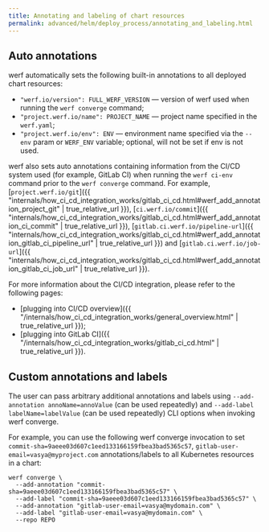 ```yaml
---
title: Annotating and labeling of chart resources
permalink: advanced/helm/deploy_process/annotating_and_labeling.html
---
```


## Auto annotations

werf automatically sets the following built-in annotations to all deployed chart resources:

* `"werf.io/version": FULL_WERF_VERSION` — version of werf used when running the `werf converge` command;
* `"project.werf.io/name": PROJECT_NAME` — project name specified in the `werf.yaml`;
* `"project.werf.io/env": ENV` — environment name specified via the `--env` param or `WERF_ENV` variable; optional, will not be set if env is not used.

werf also sets auto annotations containing information from the CI/CD system used (for example, GitLab CI)  when running the `werf ci-env` command prior to the `werf converge` command. For example, [`project.werf.io/git`]({{ "internals/how_ci_cd_integration_works/gitlab_ci_cd.html#werf_add_annotation_project_git" | true_relative_url }}), [`ci.werf.io/commit`]({{ "internals/how_ci_cd_integration_works/gitlab_ci_cd.html#werf_add_annotation_ci_commit" | true_relative_url }}), [`gitlab.ci.werf.io/pipeline-url`]({{ "internals/how_ci_cd_integration_works/gitlab_ci_cd.html#werf_add_annotation_gitlab_ci_pipeline_url" | true_relative_url }}) and [`gitlab.ci.werf.io/job-url`]({{ "internals/how_ci_cd_integration_works/gitlab_ci_cd.html#werf_add_annotation_gitlab_ci_job_url" | true_relative_url }}).

For more information about the CI/CD integration, please refer to the following pages:

* [plugging into CI/CD overview]({{ "/internals/how_ci_cd_integration_works/general_overview.html" | true_relative_url }});
* [plugging into GitLab CI]({{ "/internals/how_ci_cd_integration_works/gitlab_ci_cd.html" | true_relative_url }}).

## Custom annotations and labels

The user can pass arbitrary additional annotations and labels using `--add-annotation annoName=annoValue` (can be used repeatedly) and `--add-label labelName=labelValue` (can be used repeatedly) CLI options when invoking werf converge.

For example, you can use the following werf converge invocation to set `commit-sha=9aeee03d607c1eed133166159fbea3bad5365c57`, `gitlab-user-email=vasya@myproject.com`  annotations/labels to all Kubernetes resources in a chart:

```shell
werf converge \
  --add-annotation "commit-sha=9aeee03d607c1eed133166159fbea3bad5365c57" \
  --add-label "commit-sha=9aeee03d607c1eed133166159fbea3bad5365c57" \
  --add-annotation "gitlab-user-email=vasya@mydomain.com" \
  --add-label "gitlab-user-email=vasya@mydomain.com" \
  --repo REPO
```
